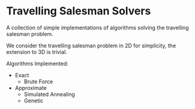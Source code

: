# Travelling Salesman Solvers
A collection of simple implementations of algorithms solving the travelling salesman problem.

We consider the travelling salesman problem in 2D for simplicity, the extension to 3D is trivial.

Algorithms Implemented:
- Exact
  - Brute Force
- Approximate
  - Simulated Annealing
  - Genetic